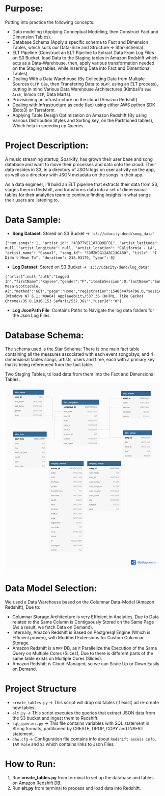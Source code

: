 # Purpose:

Putting into practice the following concepts:

- Data modeling (Applying Conceptual Modeling, then Construct Fact and Dimension Tables).
- Database Schema (Apply a specific schema to Fact and Dimension Tables, which suits our Data-Size and Structure => Star-Schema).
- ELT Pipeline (Construct an ELT Pipeline to Extract Data From Log Files on S3 Bucket, load Data to the Staging tables in Amazon Redshift which acts as a Data-Warehouse, then, apply various transformation needed on the Staging tables, while inserting Data into Fact and Dimentional Tables).
- Dealing With a Data Warehouse (By Collecting Data from Multiple Sources `OLTP DBs`, then Transfering Data to `OLAP`, using an ELT process), putting in mind Various Data Warehouse Architectures (Kimball's `Bus Arch`, Inmon `CIF`, Data Marts).
- Provisioning an infrastructure on the cloud (Amazon Redshift).
- Dealing with Infrastructure as code (Iac) using either AWS python SDK (Boto3) or Terraform.
- Applying Table Design Optimization on Amazon Redshift (By using Various Distribution Styles and Sorting key, on the Partitioned tables), Which help in speeding up Queries.

# Project Description:

A music streaming startup, Sparkify, has grown their user base and song database and want to move their processes and data onto the cloud. Their data resides in S3, in a directory of JSON logs on user activity on the app, as well as a directory with JSON metadata on the songs in their app.

As a data engineer, I'll build an ELT pipeline that extracts their data from S3, stages them in Redshift, and transforms data into a set of dimensional tables for their analytics team to continue finding insights in what songs their users are listening to.

# Data Sample:

- **Song Dataset**: Stored on S3 Bucket -> `'s3://udacity-dend/song_data'`

```
{"num_songs": 1, "artist_id": "ARD7TVE1187B99BFB1", "artist_latitude": null, "artist_longitude": null, "artist_location": "California - LA", "artist_name": "Casual", "song_id": "SOMZWCG12A8C13C480", "title": "I Didn't Mean To", "duration": 218.93179, "year": 0}
```

- **Log Dataset**: Stored on S3 Bucket -> `'s3://udacity-dend/log_data'`

```
{"artist":null,"auth":"Logged In","firstName":"Kaylee","gender":"F","itemInSession":0,"lastName":"Summers","length":null,"level":"free","location":"Phoenix-Mesa-Scottsdale, AZ","method":"GET","page":"Home","registration":1540344794796.0,"sessionId":139,"song":null,"status":200,"ts":1541106106796,"userAgent":"\"Mozilla\/5.0 (Windows NT 6.1; WOW64) AppleWebKit\/537.36 (KHTML, like Gecko) Chrome\/35.0.1916.153 Safari\/537.36\"","userId":"8"}
```

- **Log JsonPath File**: Contains Paths to Navigate the log data folders for the Json Log Files.

# Database Schema:
The schema used is the Star Schema: There is one main fact table containing all the measures associated with each event songplays, and 4-dimensional tables songs, artists, users and time, each with a primary key that is being referenced from the fact table.

Two Staging Tables, to load data from them into the Fact and Dimensional Tables.
![App_Look](https://github.com/Abdel-Raouf/Data-Warehouse-With-Amazon-Redshift/blob/main/images/Star-Schema.png)


# Data Model Selection:

We used a Data Warehouse based on the Columnar Data-Model (Amazon Redshift), Due to:

- Columnar Storage Architecture is very Efficient in Analytics, Due to Data related to the Same Column is Contiguously Stored on the Same Page (As a result, we fetch Data on Demand).
- Internally, Amazon Redshift is Based on Postgresql Engine (Which is Efficient proven), with Modified Extensions for Custom Columnar Storage.
- Amazon Redshift is a `MPP` DB, as it Parallelize the Execution of the Same Query on Multiple Cores (Slices), Due to there is different parts of the same table exists on Multiple Cores (Slices).
- Amazon Redshift is Cloud-Managed, so we can Scale Up or Down Easily on Demand.

# Project Structure
- `create_tables.py` -> This script will drop old tables (if exist) ad re-create new tables.
- `elt.py` -> This script executes the queries that extract JSON data from the S3 bucket and ingest them to Redshift.
- `sql_queries.py` -> This file contains variables with SQL statement in String formats, partitioned by CREATE, DROP, COPY and INSERT statement.
- `dhw.cfg` -> Configuration file contains info about `Redshift access info`, `IAM Role` and `S3` which contains links to Json Files.

# How to Run:
1. Run **create_tables.py** from terminal to set up the database and tables on Amazon Redshift DB.
2. Run **elt.py** from terminal to process and load data into Redshift.
